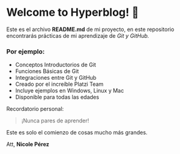 # Welcome to Hyperblog! 💚
Este es el archivo **README.md** de mi proyecto, en este repositorio encontrarás prácticas de mi aprendizaje de *Git y GitHub.*

### Por ejemplo:
-  Conceptos Introductorios de Git
-  Funciones Básicas de Git
- Integraciones entre Git y GitHub
- Creado por el increíble Platzi Team
- Incluye ejemplos en Windows, Linux y Mac
- Disponible para todas las edades

Recordatorio personal:
> ¡Nunca pares de aprender!

Este es solo el comienzo de cosas mucho más grandes.

Att,
**Nicole Pérez**